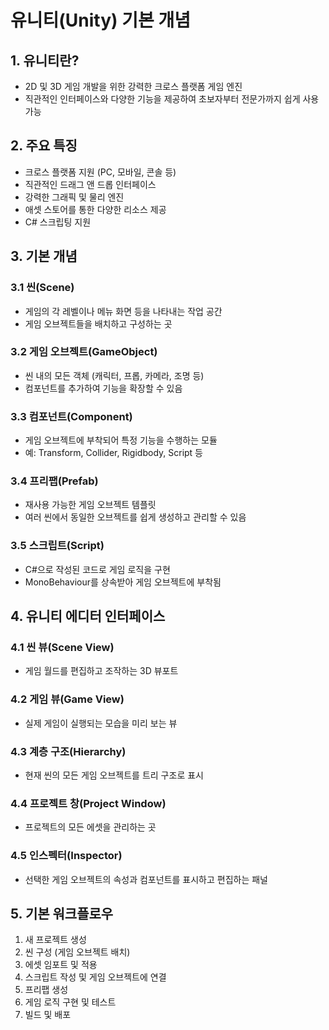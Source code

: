 # 유니티(Unity) 기본 개념

## 1. 유니티란?

- 2D 및 3D 게임 개발을 위한 강력한 크로스 플랫폼 게임 엔진
- 직관적인 인터페이스와 다양한 기능을 제공하여 초보자부터 전문가까지 쉽게 사용 가능

## 2. 주요 특징

- 크로스 플랫폼 지원 (PC, 모바일, 콘솔 등)
- 직관적인 드래그 앤 드롭 인터페이스
- 강력한 그래픽 및 물리 엔진
- 애셋 스토어를 통한 다양한 리소스 제공
- C# 스크립팅 지원

## 3. 기본 개념

### 3.1 씬(Scene)

- 게임의 각 레벨이나 메뉴 화면 등을 나타내는 작업 공간
- 게임 오브젝트들을 배치하고 구성하는 곳

### 3.2 게임 오브젝트(GameObject)

- 씬 내의 모든 객체 (캐릭터, 프롭, 카메라, 조명 등)
- 컴포넌트를 추가하여 기능을 확장할 수 있음

### 3.3 컴포넌트(Component)

- 게임 오브젝트에 부착되어 특정 기능을 수행하는 모듈
- 예: Transform, Collider, Rigidbody, Script 등

### 3.4 프리팹(Prefab)

- 재사용 가능한 게임 오브젝트 템플릿
- 여러 씬에서 동일한 오브젝트를 쉽게 생성하고 관리할 수 있음

### 3.5 스크립트(Script)

- C#으로 작성된 코드로 게임 로직을 구현
- MonoBehaviour를 상속받아 게임 오브젝트에 부착됨

## 4. 유니티 에디터 인터페이스

### 4.1 씬 뷰(Scene View)

- 게임 월드를 편집하고 조작하는 3D 뷰포트

### 4.2 게임 뷰(Game View)

- 실제 게임이 실행되는 모습을 미리 보는 뷰

### 4.3 계층 구조(Hierarchy)

- 현재 씬의 모든 게임 오브젝트를 트리 구조로 표시

### 4.4 프로젝트 창(Project Window)

- 프로젝트의 모든 에셋을 관리하는 곳

### 4.5 인스펙터(Inspector)

- 선택한 게임 오브젝트의 속성과 컴포넌트를 표시하고 편집하는 패널

## 5. 기본 워크플로우

1. 새 프로젝트 생성
2. 씬 구성 (게임 오브젝트 배치)
3. 에셋 임포트 및 적용
4. 스크립트 작성 및 게임 오브젝트에 연결
5. 프리팹 생성
6. 게임 로직 구현 및 테스트
7. 빌드 및 배포
